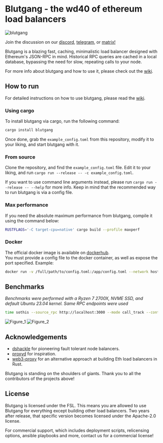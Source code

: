 # Blutgang - the wd40 of ethereum load balancers
![blutgang](https://github.com/rainshowerLabs/blutgang/assets/55022497/06fe1dd3-0bc4-4b5d-bfc8-5573d6f78db3)

Join the discussion on our [discord](https://discord.gg/92TfQWdjEh), [telegram](https://t.me/rainshower), or [matrix!](https://matrix.to/#/%23rainshower:matrix.org)

Blutgang is a blazing fast, caching, minimalistic load balancer designed with Ethereum's JSON-RPC in mind. Historical RPC queries are cached in a local database, bypassing the need for slow, repeating calls to your node.

For more info about blutgang and how to use it, please check out the [wiki](https://github.com/rainshowerLabs/blutgang/wiki).

## How to run 

For detailed instructions on how to use blutgang, please read the [wiki](https://github.com/rainshowerLabs/blutgang/wiki).

### Using cargo

To install blutgang via cargo, run the following command:

```bash
cargo install blutgang
```
Once done, grab the `example_config.toml` from this repository, modify it to your liking, and start blutgang with it.

### From source

Clone the repository, and find the `example_config.toml` file. Edit it to your liking, and run `cargo run --release -- -c example_config.toml`.   

If you want to use command line arguments instead, please run `cargo run --release -- --help` for more info. Keep in mind that the recommended way to run blutgang is via a config file.

### Max performance

If you need the absolute maximum performance from blutgang, compile it using the command below:

```bash
RUSTFLAGS='-C target-cpu=native' cargo build --profile maxperf
```

### Docker

The official docker image is available on [dockerhub](https://hub.docker.com/r/makemake1337/blutgang).  
You must provide a config file to the docker container, as well as expose the port specified. Example:   
```bash
docker run -v /full/path/to/config.toml:/app/config.toml --network host makemake1337/blutgang
```

## Benchmarks
*Benchmarks were performed with a Ryzen 7 2700X, NVME SSD, and default Ubuntu 23.04 kernel. Same RPC endpoints were used*

```bash
time sothis --source_rpc http://localhost:3000 --mode call_track --contract_address 0x1c479675ad559DC151F6Ec7ed3FbF8ceE79582B6 --origin_block 17885300 --terminal_block 17892269 --calldata 0x06f13056 --query_interval 20
```
![Figure_1](https://github.com/rainshowerLabs/blutgang/assets/55022497/8ce9a690-d2eb-4910-9a5d-807c2bdd4649)
![Figure_2](https://github.com/rainshowerLabs/blutgang/assets/55022497/50d78e5f-2209-488d-82fc-8018388a82e7)

## Acknowledgements

- [dshackle](https://github.com/emeraldpay/dshackle) for pioneering fault tolerant node balancers.
- [proxyd](https://github.com/ethereum-optimism/optimism/tree/develop/proxyd) for inspiration.
- [web3-proxy](https://github.com/llamanodes/web3-proxy) for an alternative approach at building Eth load balancers in Rust.

Blutgang is standing on the shoulders of giants. Thank you to all the contributors of the projects above!

## License

Blutgang is licensed under the FSL. This means you are allowed to use Blutgang for everything except building other load balancers. Two years after release, that specific version becomes licensed under the Apache-2.0 license.

For commercial support, which includes deployment scripts, relicensing options, ansible playbooks and more, contact us for a commercial license!

